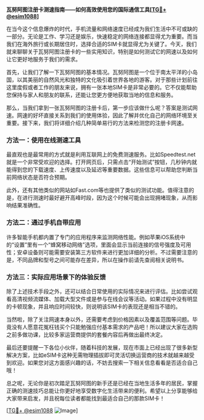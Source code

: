 **瓦努阿图注册卡测速指南——如何高效使用您的国际通信工具[[TG💪+ @esim1088](https://t.me/s/esim1088)]**

在当今这个信息爆炸的时代，手机流量和网络速度已经成为我们生活中不可或缺的一部分。无论是工作、学习还是娱乐，快速稳定的网络连接都显得尤为重要。而当我们在海外旅行或长期居住时，选择合适的SIM卡就显得尤为关键了。今天，我们就来聊聊关于瓦努阿图注册卡的一些实用知识，特别是如何测试它的网速以及如何让它更好地服务于我们的需求。

首先，让我们了解一下瓦努阿图的基本情况。瓦努阿图是一个位于南太平洋的小岛国，以其美丽的自然风光和独特的文化吸引着世界各地的游客。对于那些计划前往这里度假或者工作的朋友来说，拥有一张本地SIM卡是非常必要的。它不仅能帮助您保持与家人和朋友的联系，还能让您更方便地获取当地的信息和服务。

那么，当我们拿到一张瓦努阿图的注册卡后，第一步应该做什么呢？答案是测试网速。网速的好坏直接关系到我们的使用体验，因此了解并优化自己的网络环境至关重要。接下来，我们将详细介绍几种简单易行的方法来检测您的注册卡网速。

### **方法一：使用在线测速工具**
最直观也是最常用的方式就是利用互联网上的免费测速服务。比如Speedtest.net就是一个非常受欢迎的选择。打开网页后，只需点击“开始测试”按钮，几秒钟内就能得到您的下载速度、上传速度以及延迟等重要数据。这些信息可以帮助您判断当前网络状态是否符合预期。

此外，还有其他类似的网站如Fast.com等也提供了类似的测试功能。值得注意的是，在进行测速时最好避开高峰时段，因为这个时候可能会出现拥堵现象，从而影响结果准确性。

### **方法二：通过手机自带应用**
许多智能手机都内置了专门的应用程序来监测网络性能。例如苹果iOS系统中的“设置”里有一个“蜂窝移动网络”选项，里面会显示当前连接的信号强度及可用性；安卓设备则可能需要安装第三方软件来进行更加详细的分析。不过需要注意的是，不同品牌和型号之间可能存在差异，所以在操作前请先查阅相关说明书。

### **方法三：实际应用场景下的体验反馈**
除了上述技术手段之外，还可以结合日常使用的实际情况来进行评估。比如尝试观看高清视频流媒体、加载大型文件或是参与在线会议等活动。如果过程中没有明显的卡顿现象，并且响应时间较快，则说明该SIM卡的表现还是相当不错的。

当然啦，除了关注网速本身以外，还需要考虑到价格因素以及覆盖范围等问题。毕竟没有人愿意花冤枉钱买个只能勉强应付基本需求的产品吧！所以建议大家在选购之前多做功课，比较多家运营商提供的套餐内容后再做出最终决定。

最后还要提醒一下各位小伙伴，随着科技的发展，现在市面上已经出现了很多新型解决方案，比如eSIM卡这种无需物理插拔即可灵活切换运营商的技术就越来越受到欢迎。如果您对这方面感兴趣的话，不妨去搜索一下相关信息看看是否适合自己哦！

总之呢，无论你是初次踏足瓦努阿图的新手还是已经在当地生活多年的居民，掌握正确的测速技巧总能让你更好地享受数字化生活带来的便利。希望以上分享能够给大家带来启发，并且祝每位读者都能找到最适合自己的那款SIM卡！

[[TG💪+ @esim1088](https://t.me/s/esim1088) ![Image](https://i.postimg.cc/4NQfJmqS/Snipaste-2025-05-13-00-14-12.png)]